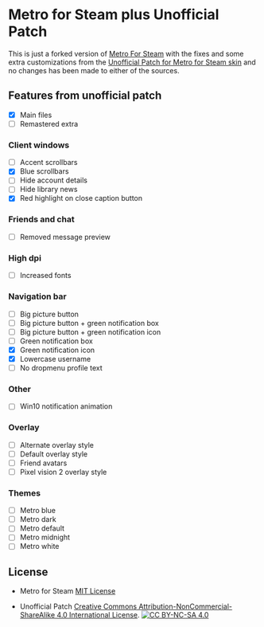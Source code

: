 # Metro for Steam plus Unofficial Patch

This is just a forked version of [Metro For Steam](https://github.com/minischetti/metro-for-steam) with the fixes and some extra customizations from the [Unofficial Patch for Metro for Steam skin](https://github.com/redsigma/UPMetroSkin) and no changes has been made to either of the sources.

## Features from unofficial patch

- [x] Main files
- [ ] Remastered extra

### Client windows

- [ ] Accent scrollbars
- [x] Blue scrollbars
- [ ] Hide account details
- [ ] Hide library news
- [x] Red highlight on close caption button

### Friends and chat

- [ ] Removed message preview

### High dpi

- [ ] Increased fonts

### Navigation bar

- [ ] Big picture button
- [ ] Big picture button + green notification box
- [ ] Big picture button + green notification icon
- [ ] Green notification box
- [x] Green notification icon
- [x] Lowercase username
- [ ] No dropmenu profile text

### Other

- [ ] Win10 notification animation

### Overlay

- [ ] Alternate overlay style
- [ ] Default overlay style
- [ ] Friend avatars
- [ ] Pixel vision 2 overlay style

### Themes

- [ ] Metro blue
- [ ] Metro dark
- [ ] Metro default
- [ ] Metro midnight
- [ ] Metro white

## License

- Metro for Steam [MIT License](https://choosealicense.com/licenses/mit/)

- Unofficial Patch [Creative Commons Attribution-NonCommercial-ShareAlike 4.0 International License][cc-by-nc-sa].
[![CC BY-NC-SA 4.0][cc-by-nc-sa-shield]][cc-by-nc-sa]

[cc-by-nc-sa]: http://creativecommons.org/licenses/by-nc-sa/4.0/
[cc-by-nc-sa-image]: https://licensebuttons.net/l/by-nc-sa/4.0/88x31.png
[cc-by-nc-sa-shield]: https://img.shields.io/badge/License-CC%20BY--NC--SA%204.0-lightgrey.svg
